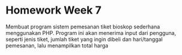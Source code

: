# Homework Week 7
Membuat program sistem pemesanan tiket bioskop sederhana menggunakan PHP. 
Program ini akan menerima input dari pengguna, seperti jenis tiket, jumlah tiket yang ingin dibeli dan hari/tanggal pemesanan, lalu menampilkan total harga
